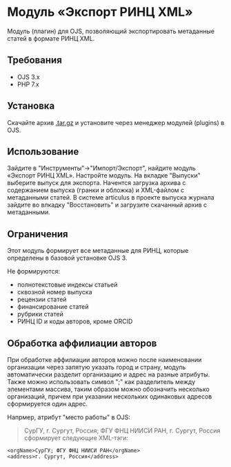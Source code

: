 # Модуль «Экспорт РИНЦ XML»

Модуль (плагин) для OJS, позволяющий экспортировать метаданные статей в формате РИНЦ XML.

## Требования

  - OJS 3.x
  - PHP 7.x

## Установка

Скачайте архив [.tar.gz](https://github.com/erikrause/RSCIExportOJSPlugin/releases/) и установите через менеджер модулей (plugins) в OJS.

## Использование

Зайдите в "Инструменты"->"Импорт/Экспорт", найдите модуль «Экспорт РИНЦ XML». Настройте модуль. На вкладке "Выпуски" выберите выпуск для экспорта. 
Начентся загрузка архива с содержанием выпуска (гранки и обложка) и XML-файлом с метаданными статей. В системе articulus в проекте выпуска журнала зайдите во влкадку "Восстановить" и загрузите скачанный архив с метаданными.

## Ограничения
Этот модуль формирует все метаданные для РИНЦ, которые определены в базовой установке OJS 3.

Не формируются:
  - полнотекстовые индексы статьей
  - сквозной номер выпуска
  - рецензии статей
  - финансирование статей
  - рубрики статей
  - РИНЦ ID и коды авторов, кроме ORCID

## Обработка аффилиации авторов
При обработке аффилиации авторов можно после наименовании организации через запятую указать город и страну, модуль автоматически разделит организацию и адрес на разные атрибуты.
Также можно использовать символ ";" как разделитель между элементами массива, таким образом можно обозначить несколько организаций, причем при указании нескольких одинаковых адресов
сформируется один адрес.

Напрмер, атрибут "место работы" в OJS:
 > СурГУ, г. Сургут, Россия; ФГУ ФНЦ НИИСИ РАН, г. Сургут, Россия
сформирует следующие XML-тэги:

``` 
<orgName>СурГУ; ФГУ ФНЦ НИИСИ РАН</orgName>
<address>г. Сургут, Россия</address>
```

